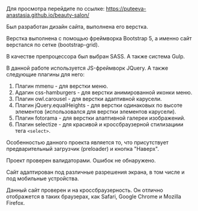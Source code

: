 Для просмотра перейдите по ссылке:
https://puteeva-anastasia.github.io/beauty-salon/

Был разработан дизайн сайта, выполнена его верстка. 

Верстка выполнена с помощью фреймворка Bootstrap 5, а именно сайт верстался по сетке (bootstrap-grid).

В качестве препроцессора был выбран SASS. А также система Gulp.

В данной работе используется JS-фреймворк JQuery. А также следующие плагины для него: 
1. Плагин mmenu - для верстки меню.
2. Адагин css-hamburgers - для верстки анимированной иконки меню.
3. Плагин owl.carousel - для верстки адаптивной карусели.
4. Плагин jQuery.equalHeights - для верстки одинаковых по высоте элементов (использовался для верстки элементов карусели).
5. Плагин fotorama - для верстки алаптивной галереи изображений.
6. Плагин selectize - для красивой и кроссбраузерной стилизациии тега `<select>`.


Особенностью данного проекта является то, что присутствует предварительный загрузчик (preloader) и кнопка "Наверх".

Проект проверен валидаторами. Ошибок не обнаружено. 

Сайт адаптирован под различные разрешения экрана, в том числе и под мобильные устройства.

Данный сайт проверен и на кроссбраузерность. Он отлично отображется в таких браузерах, как Safari, Google Chrome и Mozilla Firefox.
